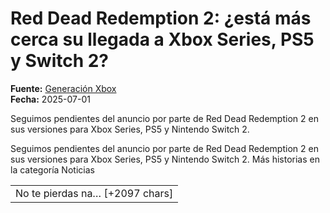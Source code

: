 # Red Dead Redemption 2: ¿está más cerca su llegada a Xbox Series, PS5 y Switch 2?

**Fuente:** [Generación Xbox](https://generacionxbox.com/red-dead-redemption-2-esta-mas-cerca-su-llegada-a-xbox-series-ps5-y-switch-2/)  
**Fecha:** 2025-07-01

Seguimos pendientes del anuncio por parte de Red Dead Redemption 2 en sus versiones para Xbox Series, PS5 y Nintendo Switch 2.

Seguimos pendientes del anuncio por parte de Red Dead Redemption 2 en sus versiones para Xbox Series, PS5 y Nintendo Switch 2.
Más historias en la categoría Noticias
<table><tr><td>No te pierdas na… [+2097 chars]
